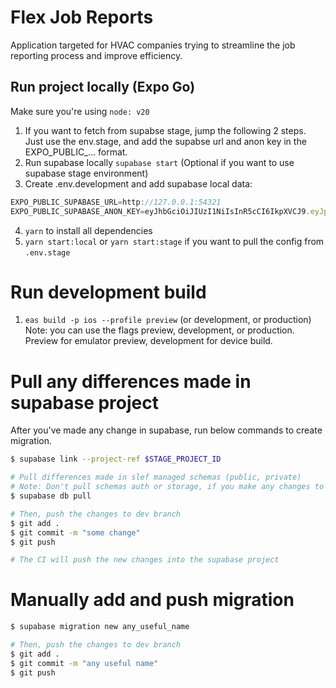# Flex Job Reports
Application targeted for HVAC companies trying to streamline the job reporting process and improve efficiency.

## Run project locally (Expo Go)

Make sure you're using `node: v20`

1. If you want to fetch from supabse stage, jump the following 2 steps. Just use the env.stage, and add the supabse url and anon key in the EXPO_PUBLIC_... format.
2. Run supabase locally `supabase start` (Optional if you want to use supabase stage environment)
3. Create .env.development and add supabase local data: 
```js
EXPO_PUBLIC_SUPABASE_URL=http://127.0.0.1:54321
EXPO_PUBLIC_SUPABASE_ANON_KEY=eyJhbGciOiJIUzI1NiIsInR5cCI6IkpXVCJ9.eyJpc3MiOiJzdXBhYmFzZS1kZW1vIiwicm9sZSI6ImFub24iLCJleHAiOjE5ODM4MTI5OTZ9.CRXP1A7WOeoJeXxjNni43kdQwgnWNReilDMblYTn_I0
```
4. `yarn` to install all dependencies
5. `yarn start:local` or `yarn start:stage` if you want to pull the config from `.env.stage`

# Run development build

1. `eas build -p ios --profile preview` (or development, or production) \
Note: you can use the flags preview, development, or production. Preview for emulator preview, development for device build.

# Pull any differences made in supabase project

After you've made any change in supabase, run below commands to create migration.

```bash
$ supabase link --project-ref $STAGE_PROJECT_ID

# Pull differences made in slef managed schemas (public, private)
# Note: Don't pull schemas auth or storage, if you make any changes to these schemas, add these changes manually to the migrations
$ supabase db pull

# Then, push the changes to dev branch
$ git add .
$ git commit -m "some change"
$ git push

# The CI will push the new changes into the supabase project
```

# Manually add and push migration

```bash
$ supabase migration new any_useful_name

# Then, push the changes to dev branch
$ git add .
$ git commit -m "any useful name"
$ git push
```